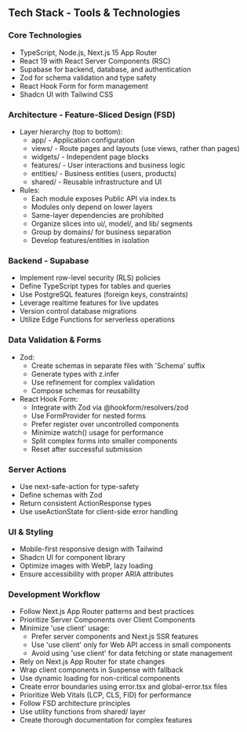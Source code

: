 ## Tech Stack - Tools & Technologies

### Core Technologies
- TypeScript, Node.js, Next.js 15 App Router
- React 19 with React Server Components (RSC)
- Supabase for backend, database, and authentication
- Zod for schema validation and type safety
- React Hook Form for form management
- Shadcn UI with Tailwind CSS

### Architecture - Feature-Sliced Design (FSD)
- Layer hierarchy (top to bottom):
  - app/ - Application configuration
  - views/ - Route pages and layouts (use views, rather than pages)
  - widgets/ - Independent page blocks
  - features/ - User interactions and business logic
  - entities/ - Business entities (users, products)
  - shared/ - Reusable infrastructure and UI
- Rules:
  - Each module exposes Public API via index.ts
  - Modules only depend on lower layers
  - Same-layer dependencies are prohibited
  - Organize slices into ui/, model/, and lib/ segments
  - Group by domains/ for business separation
  - Develop features/entities in isolation

### Backend - Supabase
- Implement row-level security (RLS) policies
- Define TypeScript types for tables and queries
- Use PostgreSQL features (foreign keys, constraints)
- Leverage realtime features for live updates
- Version control database migrations
- Utilize Edge Functions for serverless operations

### Data Validation & Forms
- Zod:
  - Create schemas in separate files with 'Schema' suffix
  - Generate types with z.infer<typeof schema>
  - Use refinement for complex validation
  - Compose schemas for reusability
- React Hook Form:
  - Integrate with Zod via @hookform/resolvers/zod
  - Use FormProvider for nested forms
  - Prefer register over uncontrolled components
  - Minimize watch() usage for performance
  - Split complex forms into smaller components
  - Reset after successful submission

### Server Actions
- Use next-safe-action for type-safety
- Define schemas with Zod
- Return consistent ActionResponse types
- Use useActionState for client-side error handling

### UI & Styling
- Mobile-first responsive design with Tailwind
- Shadcn UI for component library
- Optimize images with WebP, lazy loading
- Ensure accessibility with proper ARIA attributes

### Development Workflow
- Follow Next.js App Router patterns and best practices
- Prioritize Server Components over Client Components
- Minimize 'use client' usage:
  - Prefer server components and Next.js SSR features
  - Use 'use client' only for Web API access in small components
  - Avoid using 'use client' for data fetching or state management
- Rely on Next.js App Router for state changes
- Wrap client components in Suspense with fallback
- Use dynamic loading for non-critical components
- Create error boundaries using error.tsx and global-error.tsx files
- Prioritize Web Vitals (LCP, CLS, FID) for performance
- Follow FSD architecture principles
- Use utility functions from shared/ layer
- Create thorough documentation for complex features 
